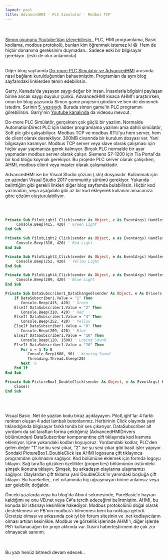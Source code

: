```yaml
---
layout: post
title: AdvancedHMI - PLC Simulator - Modbus TCP
---
```

<br><br>
[Simon oyununu Youtube'dan izleyebilirsin..](https://youtu.be/EesMmNoHW90) PLC, HMI programlama, Basic kodlama, modbus protokolü, bunları kim öğrenmek istemez ki 😄&nbsp; Hem de hiçbir donanıma gereksinim duymadan.. Sadece eski bir bilgisayar gerekiyor. (eski de olur anlamında)
<br><br>

Diğer blog sayfamda [Do-more PLC Simulator ve AdvancedHMI](https://erolcum.blogspot.com/2023/04/do-more-simulator-advancedhmi-baglants.html) arasında nasıl bağlantı kurulduğundan bahsetmiştim. Programları da aynı blog sayfamdaki linklerden temin edebilirsin.

Garry, Kanada'da yaşayan saygı değer bir insan. İnsanlarla bilgisini paylaşan birine ancak saygı duyulur çünkü. AdvancedHMI kısaca AHMI'ı araştırırken, onun bir blog yazısında Simon game projesini gördüm ve ben de denemek istedim. Serinin [5. yazısıydı](https://accautomation.ca/building-a-plc-program-that-you-can-be-proud-of-part-5). Burada simon game'in PLC programını görebilirsin. Garry'nin [Youtube kanalında](https://www.youtube.com/watch?v=CHWee7V1ccE) da videosu mevcut. 

Do-more PLC Simülatör, gerçekten çok güçlü bir yazılım. Normalde AutomationDirect PLC için ladder programlama yazılımı ama dahili simülatör, Soft plc gibi çalışabiliyor. Modbus TCP ve modbus RTU'yu hem server, hem de client olarak destekliyor. 300MB civarında bir kurulum dosyası var. Yani bilgisayarı kasmıyor. Modbus TCP server veya slave olarak çalışması için hiçbir ayar yapmanıza gerek kalmıyor. Birçok PLC normalde bir ayar yapmadan modbus server olarak çalışır. Siemens S7-1200 için Tia Portal'da bir kod bloğu koymak gerekiyor. Bu projede PLC server olarak çalışırken, AHMI, modbus client veya master olarak çalışmaktadır.

AdvancedHMI ise bir Visual Studio çözüm (.sln) dosyasıdır. Kullanmak için en azından Visual Studio 2017 community sürümü gerekiyor. Yukarıda belirttiğim gibi gerekli linkleri diğer blog sayfamda bulabilirsin. Hiçbir kod yazmadan, veya aşağıdaki gibi az bir kod ekleyerek kullanım amacımıza göre çözüm oluşturulabiliyor. 

<br><br>

```vb
Private Sub PilotLight1_Click(sender As Object, e As EventArgs) Handles PilotLight1.Click 
     Console.Beep(415, 420) ' Green Light
End Sub

Private Sub PilotLight2_Click(sender As Object, e As EventArgs) Handles PilotLight2.Click 
     Console.Beep(310, 420) ' Red Light
End Sub

Private Sub PilotLight3_Click(sender As Object, e As EventArgs) Handles PilotLight3.Click 
     Console.Beep(252, 420) ' Yellow Light
End Sub

Private Sub PilotLight4_Click(sender As Object, e As EventArgs) Handles PilotLight4.Click 
     Console.Beep(209, 420) ' Blue Light
End Sub

Private Sub DataSubscriber1_DataChanged(sender As Object, e As Drivers.Common.PlcComEventArgs) Handles DataSubscriber1.DataChanged
    If DataSubscriber1.Value = "1" Then
       Console.Beep(415, 420) ' Green
    ElseIf DataSubscriber1.Value = "2" Then
       Console.Beep(310, 420) ' Red
    ElseIf DataSubscriber1.Value = "4" Then
       Console.Beep(252, 420) ' Yellow
    ElseIf DataSubscriber1.Value = "8" Then
       Console.Beep(209, 420) ' Blue
    ElseIf DataSubscriber1.Value = "10" Then
       Console.Beep(120, 1500) ' Losing Sound
    ElseIf DataSubscriber1.Value = "20" Then
       For x = 1 To 8
          Console.Beep(600, 90) ' Winning Sound
          Threading.Thread.Sleep(20)
       Next 'x
    End If
End Sub

Private Sub PictureBox1_DoubleClick(sender As Object, e As EventArgs) Handles PictureBox1.DoubleClick
    Close()
End Sub
```
<br><br>

Visual Basic .Net ile yazılan kodu biraz açıklayayım. PilotLight'lar 4 farklı renkten oluşan 4 adet lambalı butonlarımız. Herbirinin Click olayında yani tıklandığında bilgisayar farklı tonda bir ses çıkarıyor. DataSubscriber alt yordamı da sol taraftan forma çektiğimiz (AdvancedHMIDrivers bölümünden) DataSubscriber komponentine çift tıklayında kod kısmına ekleniyor. İçine yukarıdaki kodları koyuyoruz. Yordamdaki kodlar, PLC'den gelen değer "1" ise bu sesi çıkar, "2" ise şu sesi çıkar gibi basit işler yapıyor. Sondaki PictureBox1_DoubleClick ise AHMI logosuna çift tıklayınca programdan çıkılmasını sağlıyor. Kod bölümüne eklemek için formda logoyu tıklayın. Sağ tarafta gözüken özellikler (properties) bölümünün üstündeki şimşek ikonuna tıklayın. Şimşek, bu arkadaşın olaylarına ulaşmamızı sağlıyor. Olaylardan çift tıklama yani DoubleClick'in yanındaki boşluğa çift tıklayın. Bu hareketler, .net ortamında hiç uğraşmayan birine anlamsız veya zor gelebilir, doğaldır.

Önceki yazılarda veya bu blog'da About sekmesinde, PureBasic'e hayran kaldığımı ve onu VB.net veya C#'a tercih edeceğimi belirtmiştim. AHMI, bu konuda bir istisnayı kesinlikle hakediyor. Modbus protokolünü doğal olarak desteklemesi ve PB'nin modbus'ı bilmemesi beni bu noktaya getirdi. Ücretsiz olması ve arkasında çok iyi bir forum sitesinin ve .net kodlayıcıların olması artıları kesinlikle. Modbus ve görsellik işlerinde AHMI'ı, diğer işlerde PB'i kullanacağım bir proje aklımda var. İkisini haberleştirmem de çok zor olmayacak sanırım. 


<br><br>
Bu yazı henüz bitmedi devam edecek..
<br><br>

